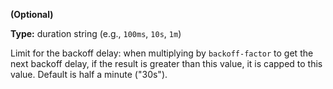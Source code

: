 **(Optional)**

**Type:** duration string (e.g., `100ms`, `10s`, `1m`)

Limit for the backoff delay: when multiplying by
`backoff-factor` to get the next backoff delay, if the result is
greater than this value, it is capped to this value. Default is
half a minute ("30s").